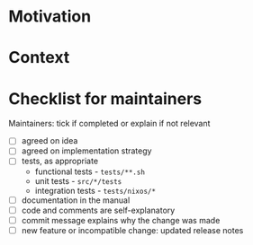 # Motivation
<!-- Briefly explain what the change is about and why it is desirable. -->

# Context
<!-- Provide context. Reference open issues if available. -->

<!-- Non-trivial change: Briefly outline the implementation strategy. -->

<!-- Invasive change: Discuss alternative designs or approaches you considered. -->

<!-- Large change: Provide instructions to reviewers how to read the diff. -->

# Checklist for maintainers

<!-- Contributors: please leave this as is -->

Maintainers: tick if completed or explain if not relevant

 - [ ] agreed on idea
 - [ ] agreed on implementation strategy
 - [ ] tests, as appropriate
   - functional tests - `tests/**.sh`
   - unit tests - `src/*/tests`
   - integration tests - `tests/nixos/*`
 - [ ] documentation in the manual
 - [ ] code and comments are self-explanatory
 - [ ] commit message explains why the change was made
 - [ ] new feature or incompatible change: updated release notes
